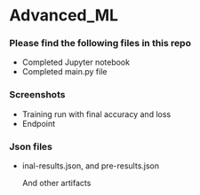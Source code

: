 # Advanced_ML


### Please find the following files in this repo

- Completed Jupyter notebook
- Completed main.py file

### Screenshots
- Training run with final accuracy and loss
- Endpoint

### Json files

- inal-results.json, and pre-results.json

  And other artifacts 
